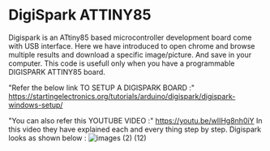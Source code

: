 # DigiSpark ATTINY85
Digispark is an ATtiny85 based microcontroller development board come with USB interface.
Here we have introduced to open chrome and browse multiple results and download a specific image/picture. And save in your computer.
This code is usefull only when you have a programmable DIGISPARK ATTINY85 board.

"Refer the below link TO SETUP A DIGISPARK BOARD :"
https://startingelectronics.org/tutorials/arduino/digispark/digispark-windows-setup/

"You can also refer this YOUTUBE VIDEO :"
https://youtu.be/wlIHg8nh0iY
In this video they have explained each and every thing step by step.
Digispark looks as shown below :
![images (2) (12)](https://user-images.githubusercontent.com/85097081/151662287-6aaf863b-beb4-4621-b82d-8d60a2efcdfa.jpeg)
